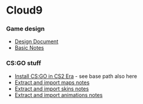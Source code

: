 ﻿# Cloud9

### Game design

- [Design Document](Docs/Design.MD)
- [Basic Notes](Docs/Notes.MD)

### CS:GO stuff

- [Install CS:GO in CS2 Era](Docs/CSGO/InstallLegacyVersion.MD) - see base path also here
- [Extract and import maps notes](Docs/CSGO/Maps.MD)
- [Extract and import skins notes](Docs/CSGO/Skins.MD)
- [Extract and import animations notes](Docs/CSGO/Animations.MD)
